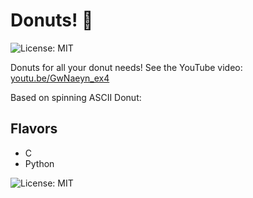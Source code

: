 # Donuts! 🍩

![License: MIT](https://img.shields.io/badge/License-MIT-blue.svg) 

Donuts for all your donut needs! See the YouTube video: [youtu.be/GwNaeyn_ex4](https://youtu.be/GwNaeyn_ex4)

Based on spinning ASCII Donut: 

## Flavors

* C
* Python

![License: MIT](https://img.shields.io/badge/License-MIT-blue.svg) 

